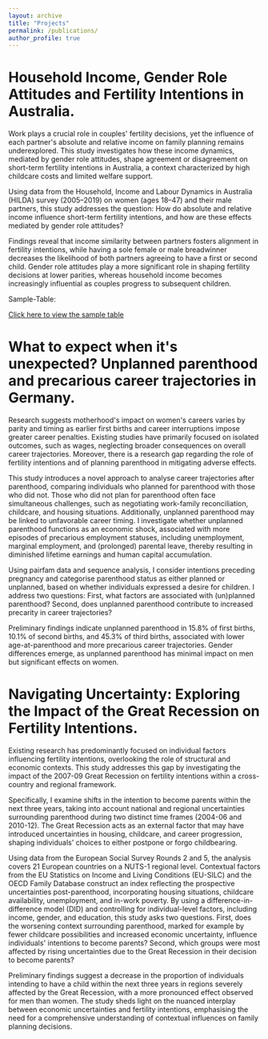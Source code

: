 ```yaml
---
layout: archive
title: "Projects"
permalink: /publications/
author_profile: true
---
```


Household Income, Gender Role Attitudes and Fertility Intentions in Australia.
========

Work plays a crucial role in couples' fertility decisions, yet the influence of each partner's absolute and relative income on family planning remains underexplored. This study investigates how these income dynamics, mediated by gender role attitudes, shape agreement or disagreement on short-term fertility intentions in Australia, a context characterized by high childcare costs and limited welfare support.

Using data from the Household, Income and Labour Dynamics in Australia (HILDA) survey (2005–2019) on  women (ages 18–47) and their male partners, this study addresses the question: How do absolute and relative income influence short-term fertility intentions, and how are these effects mediated by gender role attitudes?

Findings reveal that income similarity between partners fosters alignment in fertility intentions, while having a sole female or male breadwinner decreases the likelihood of both partners agreeing to have a first or second child. Gender role attitudes play a more significant role in shaping fertility decisions at lower parities, whereas household income becomes increasingly influential as couples progress to subsequent children.

Sample-Table:

[Click here to view the sample table](http://martingaedecke.github.io/_publications/stratified_table.html)

What to expect when it's unexpected? Unplanned parenthood and precarious career trajectories in Germany.
========
Research suggests motherhood's impact on women's careers varies by parity and timing as earlier first births and career interruptions impose greater career penalties. Existing studies have primarily focused on isolated outcomes, such as wages, neglecting broader consequences on overall career trajectories. Moreover, there is a research gap regarding the role of fertility intentions and of planning parenthood in mitigating adverse effects.

This study introduces a novel approach to analyse career trajectories after parenthood, comparing individuals who planned for parenthood with those who did not. Those who did not plan for parenthood often face simultaneous challenges, such as negotiating work-family reconciliation, childcare, and housing situations. Additionally, unplanned parenthood may be linked to unfavorable career timing. I investigate whether unplanned parenthood functions as an economic shock, associated with more episodes of precarious employment statuses, including unemployment, marginal employment, and (prolonged) parental leave, thereby resulting in diminished lifetime earnings and human capital accumulation.

Using pairfam data and sequence analysis, I consider intentions preceding pregnancy and categorise parenthood status as either planned or unplanned, based on whether individuals expressed a desire for children. I address two questions: First, what factors are associated with (un)planned parenthood? Second, does unplanned parenthood contribute to increased precarity in career trajectories?

Preliminary findings indicate unplanned parenthood in 15.8% of first births, 10.1% of second births, and 45.3% of third births, associated with lower age-at-parenthood and more precarious career trajectories. Gender differences emerge, as unplanned parenthood has minimal impact on men but significant effects on women.

Navigating Uncertainty: Exploring the Impact of the Great Recession on Fertility Intentions.
========
Existing research has predominantly focused on individual factors influencing fertility intentions, overlooking the role of structural and economic contexts. This study addresses this gap by investigating the impact of the 2007-09 Great Recession on fertility intentions within a cross-country and regional framework.

Specifically, I examine shifts in the intention to become parents within the next three years, taking into account national and regional uncertainties surrounding parenthood during two distinct time frames (2004-06 and 2010-12). The Great Recession acts as an external factor that may have introduced uncertainties in housing, childcare, and career progression, shaping individuals' choices to either postpone or forgo childbearing.

Using data from the European Social Survey Rounds 2 and 5, the analysis covers 21 European countries on a NUTS-1 regional level. Contextual factors from the EU Statistics on Income and Living Conditions (EU-SILC) and the OECD Family Database construct an index reflecting the prospective uncertainties post-parenthood, incorporating housing situations, childcare availability, unemployment, and in-work poverty. By using a difference-in-difference model (DID) and controlling for individual-level factors, including income, gender, and education, this study asks two questions. First, does the worsening context surrounding parenthood, marked for example by fewer childcare possibilities and increased economic uncertainty, influence individuals' intentions to become parents? Second, which groups were most affected by rising uncertainties due to the Great Recession in their decision to become parents?

Preliminary findings suggest a decrease in the proportion of individuals intending to have a child within the next three years in regions severely affected by the Great Recession, with a more pronounced effect observed for men than women. The study sheds light on the nuanced interplay between economic uncertainties and fertility intentions, emphasising the need for a comprehensive understanding of contextual influences on family planning decisions.
